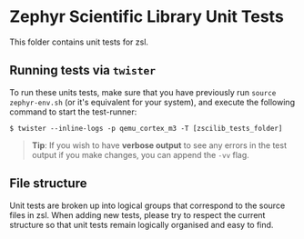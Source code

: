 # Zephyr Scientific Library Unit Tests

This folder contains unit tests for zsl.

## Running tests via `twister`

To run these units tests, make sure that you have previously run
`source zephyr-env.sh` (or it's equivalent for your system), and
execute the following command to start the test-runner:

```
$ twister --inline-logs -p qemu_cortex_m3 -T [zscilib_tests_folder]
```

> **Tip**: If you wish to have **verbose output** to see any errors in
  the test output if you make changes, you can append the `-vv` flag.

## File structure

Unit tests are broken up into logical groups that correspond to the source
files in zsl.  When adding new tests, please try to respect the current
structure so that unit tests remain logically organised and easy to find.
